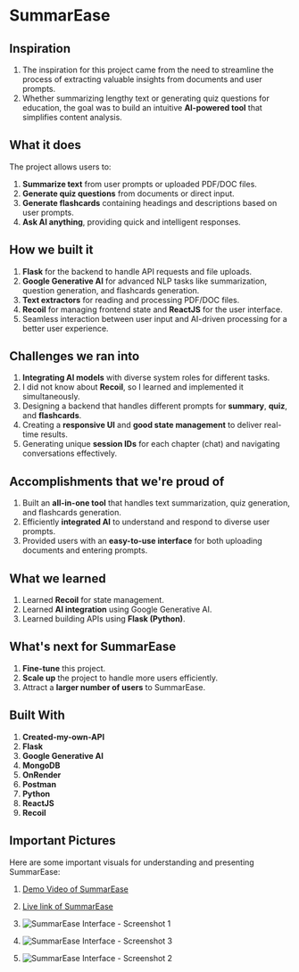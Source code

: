# SummarEase

## Inspiration
1. The inspiration for this project came from the need to streamline the process of extracting valuable insights from documents and user prompts. 
2. Whether summarizing lengthy text or generating quiz questions for education, the goal was to build an intuitive **AI-powered tool** that simplifies content analysis.

## What it does
The project allows users to:
1. **Summarize text** from user prompts or uploaded PDF/DOC files.
2. **Generate quiz questions** from documents or direct input.
3. **Generate flashcards** containing headings and descriptions based on user prompts.
4. **Ask AI anything**, providing quick and intelligent responses.

## How we built it
1. **Flask** for the backend to handle API requests and file uploads.
2. **Google Generative AI** for advanced NLP tasks like summarization, question generation, and flashcards generation.
3. **Text extractors** for reading and processing PDF/DOC files.
4. **Recoil** for managing frontend state and **ReactJS** for the user interface.
5. Seamless interaction between user input and AI-driven processing for a better user experience.

## Challenges we ran into
1. **Integrating AI models** with diverse system roles for different tasks.
2. I did not know about **Recoil**, so I learned and implemented it simultaneously.
3. Designing a backend that handles different prompts for **summary**, **quiz**, and **flashcards**.
4. Creating a **responsive UI** and **good state management** to deliver real-time results.
5. Generating unique **session IDs** for each chapter (chat) and navigating conversations effectively.

## Accomplishments that we're proud of
1. Built an **all-in-one tool** that handles text summarization, quiz generation, and flashcards generation.
2. Efficiently **integrated AI** to understand and respond to diverse user prompts.
3. Provided users with an **easy-to-use interface** for both uploading documents and entering prompts.

## What we learned
1. Learned **Recoil** for state management.
2. Learned **AI integration** using Google Generative AI.
3. Learned building APIs using **Flask (Python)**.

## What's next for SummarEase
1. **Fine-tune** this project.
2. **Scale up** the project to handle more users efficiently.
3. Attract a **larger number of users** to SummarEase.

## Built With
1. **Created-my-own-API**
2. **Flask**
3. **Google Generative AI**
4. **MongoDB**
5. **OnRender**
6. **Postman**
7. **Python**
8. **ReactJS**
9. **Recoil**

## Important Pictures
Here are some important visuals for understanding and presenting SummarEase:

1. [Demo Video of SummarEase](https://youtu.be/oywoxh5d8EY?si=DIfEJxVWIRtoMa6c)

2. [Live link of SummarEase](https://summareaseai.netlify.app/)
  
3. ![SummarEase Interface - Screenshot 1](https://d112y698adiu2z.cloudfront.net/photos/production/software_photos/003/216/339/datas/original.png)
 
4. ![SummarEase Interface - Screenshot 3](https://d112y698adiu2z.cloudfront.net/photos/production/software_photos/003/216/350/datas/original.png)
 
5. ![SummarEase Interface - Screenshot 2](https://d112y698adiu2z.cloudfront.net/photos/production/software_photos/003/216/340/datas/original.png)

